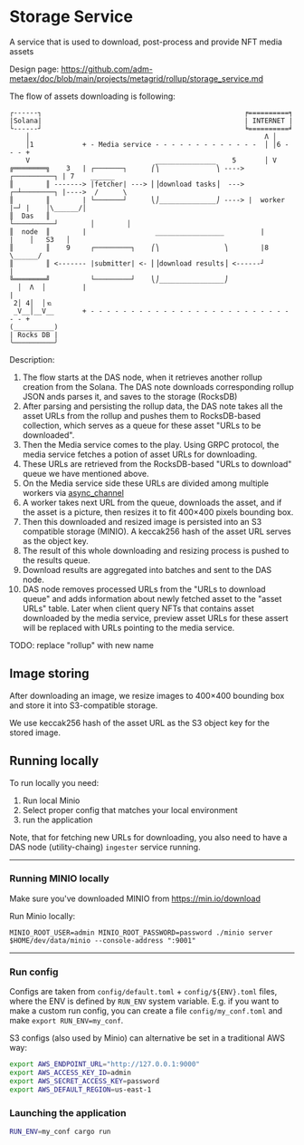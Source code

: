 # Storage Service

A service that is used to download, post-process and provide NFT media assets

Design page: https://github.com/adm-metaex/doc/blob/main/projects/metagrid/rollup/storage_service.md

The flow of assets downloading is following:

```
┌------┐                                                  ╒==========╕
|Solana|                                                  | INTERNET |
└------┘                                                  ╘==========╛
    │                                                          Λ │
    │1            + - Media service - - - - - - - - - - - - -  │ │6 - - - +
    V                               _______________    5       │ V             
╔════════╗    3   | ┌───────┐      ⎛⎞              ⎞ ---->   ┌──────────┐ | 7    ______
║        ║ -------> |fetcher| ---> ⎜⎟download tasks⎟  ---> ┌─┴────────┐ |---->  /      \
║        ║        | └───────┘      ⎝⎠______________⎠ ----> |  worker  |─┘ |    │\______/│
║  Das   ║                                                 └──────────┘        │        │
║  node  ║        |                 _________________         |           |    │   S3   │
║        ║    9     ┌─────────┐    ⎛⎞                ⎞        |8                \______/
║        ║ <------- |submitter| <- ⎜⎟download results⎟ <------┘           |
╚════════╝          └─────────┘    ⎝⎠________________⎠ 
  │  Λ  │         |                                                       |
 2│ 4│  │⒑
 _V__│__V__       + - - - - - - - - - - - - - - - - - - - - - - - - - - - +
(__________)
| Rocks DB |
╰──────────╯     
```

Description:

1. The flow starts at the DAS node, when it retrieves another rollup creation from the Solana.
  The DAS note downloads corresponding rollup JSON ands parses it, and saves to the storage (RocksDB)
2. After parsing and persisting the rollup data, the DAS note takes all the asset URLs from the rollup
  and pushes them to RocksDB-based collection, which serves as a queue for these asset "URLs to be downloaded".
3. Then the Media service comes to the play. Using GRPC protocol, the media service fetches a potion
  of asset URLs for downloading.
4. These URLs are retrieved from the RocksDB-based "URLs to download" queue we have mentioned above.
5. On the Media service side these URLs are divided among multiple workers via
  [async_channel](https://docs.rs/async-channel/latest/async_channel/)
6. A worker takes next URL from the queue, downloads the asset, and if the asset is a picture,
  then resizes it to fit 400×400 pixels bounding box.
7. Then this downloaded and resized image is persisted into an S3 compatible storage (MINIO).
  A keccak256 hash of the asset URL serves as the object key.
8. The result of this whole downloading and resizing  process is pushed to the results queue.
9. Download results are aggregated into batches and sent to the DAS node.
10. DAS node removes processed URLs from the "URLs to download queue" and adds information
  about newly fetched asset to the "asset URLs" table.
  Later when client query NFTs that contains asset downloaded by the media service,
  preview asset URLs for these assert will be replaced with URLs pointing to the media service.

TODO: replace "rollup" with new name

## Image storing

After downloading an image, we resize images to 400×400 bounding box and store it into S3-compatible storage.

We use keccak256 hash of the asset URL as the S3 object key for the stored image.

## Running locally

To run locally you need:

1. Run local Minio
2. Select proper config that matches your local environment
3. run the application

Note, that for fetching new URLs for downloading, you also need to have a DAS node (utility-chaing)
`ingester` service running.

---

### Running MINIO locally

Make sure you've downloaded MINIO from https://min.io/download

Run Minio locally:
```
MINIO_ROOT_USER=admin MINIO_ROOT_PASSWORD=password ./minio server $HOME/dev/data/minio --console-address ":9001"
```

---

### Run config

Configs are taken from `config/default.toml` + `config/${ENV}.toml` files, where the ENV is defined by `RUN_ENV` system variable.
E.g. if you want to make a custom run config, you can create a file `config/my_conf.toml` and make `export RUN_ENV=my_conf`.

S3 configs (also used by Minio) can alternative be set in a traditional AWS way:

```sh
export AWS_ENDPOINT_URL="http://127.0.0.1:9000"
export AWS_ACCESS_KEY_ID=admin
export AWS_SECRET_ACCESS_KEY=password
export AWS_DEFAULT_REGION=us-east-1
```

### Launching the application

```sh
RUN_ENV=my_conf cargo run
```
